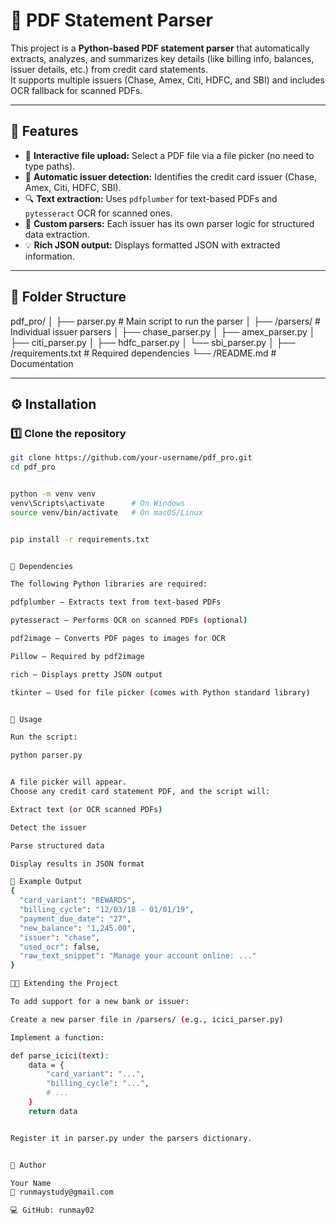 # 🧾 PDF Statement Parser

This project is a **Python-based PDF statement parser** that automatically extracts, analyzes, and summarizes key details (like billing info, balances, issuer details, etc.) from credit card statements.  
It supports multiple issuers (Chase, Amex, Citi, HDFC, and SBI) and includes OCR fallback for scanned PDFs.

---

## 🚀 Features

- 📂 **Interactive file upload:** Select a PDF file via a file picker (no need to type paths).  
- 🧠 **Automatic issuer detection:** Identifies the credit card issuer (Chase, Amex, Citi, HDFC, SBI).  
- 🔍 **Text extraction:** Uses `pdfplumber` for text-based PDFs and `pytesseract` OCR for scanned ones.  
- 🧾 **Custom parsers:** Each issuer has its own parser logic for structured data extraction.  
- 💡 **Rich JSON output:** Displays formatted JSON with extracted information.

---

## 📁 Folder Structure

pdf_pro/
│
├── parser.py # Main script to run the parser
│
├── /parsers/ # Individual issuer parsers
│ ├── chase_parser.py
│ ├── amex_parser.py
│ ├── citi_parser.py
│ ├── hdfc_parser.py
│ └── sbi_parser.py
│
├── /requirements.txt # Required dependencies
└── /README.md # Documentation


---

## ⚙️ Installation

### 1️⃣ Clone the repository
```bash
git clone https://github.com/your-username/pdf_pro.git
cd pdf_pro


python -m venv venv
venv\Scripts\activate      # On Windows
source venv/bin/activate   # On macOS/Linux


pip install -r requirements.txt


🧩 Dependencies

The following Python libraries are required:

pdfplumber — Extracts text from text-based PDFs

pytesseract — Performs OCR on scanned PDFs (optional)

pdf2image — Converts PDF pages to images for OCR

Pillow — Required by pdf2image

rich — Displays pretty JSON output

tkinter — Used for file picker (comes with Python standard library)


🧠 Usage

Run the script:

python parser.py


A file picker will appear.
Choose any credit card statement PDF, and the script will:

Extract text (or OCR scanned PDFs)

Detect the issuer

Parse structured data

Display results in JSON format

🧾 Example Output
{
  "card_variant": "REWARDS",
  "billing_cycle": "12/03/18 - 01/01/19",
  "payment_due_date": "27",
  "new_balance": "1,245.00",
  "issuer": "chase",
  "used_ocr": false,
  "raw_text_snippet": "Manage your account online: ..."
}

🧑‍💻 Extending the Project

To add support for a new bank or issuer:

Create a new parser file in /parsers/ (e.g., icici_parser.py)

Implement a function:

def parse_icici(text):
    data = {
        "card_variant": "...",
        "billing_cycle": "...",
        # ...
    }
    return data


Register it in parser.py under the parsers dictionary.


💬 Author

Your Name
📧 runmaystudy@gmail.com

💻 GitHub: runmay02


